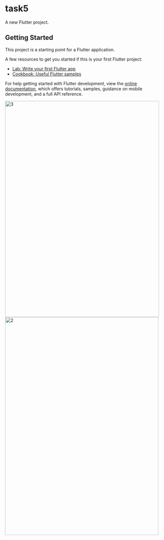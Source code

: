 # task5

A new Flutter project.

## Getting Started

This project is a starting point for a Flutter application.

A few resources to get you started if this is your first Flutter project:

- [Lab: Write your first Flutter app](https://docs.flutter.dev/get-started/codelab)
- [Cookbook: Useful Flutter samples](https://docs.flutter.dev/cookbook)

For help getting started with Flutter development, view the
[online documentation](https://docs.flutter.dev/), which offers tutorials,
samples, guidance on mobile development, and a full API reference.

<img width="501" height="702" alt="3" src="https://github.com/user-attachments/assets/1992348b-8af3-4f82-ab08-c32fd2d5f807" />
<img width="499" height="708" alt="2" src="https://github.com/user-attachments/assets/c99a2d81-50b2-41fc-902d-14153795cb4a" />


